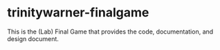 # trinitywarner-finalgame
This is the (Lab) Final Game that provides the code, documentation, and design document.
